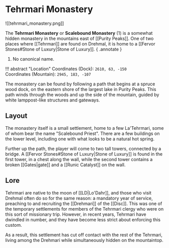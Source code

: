 # Tehrmari Monastery

![[tehrmari_monastery.png]]

The **Tehrmari Monastery** or **Scalebound Monastery** (1) is a somewhat hidden monastery in the mountains east of [[Purity Peaks]]. One of two places where [[Tehrmari]] are found on Drehmal, it is home to a [[Fervor Stones#Stone of Luxury|Stone of Luxury]].
{ .annotate }

1. No canonical name.

!!! abstract "Location"
    Coordinates (Dock): `2610, 63, -150` <br>
    Coordinates (Mountain): `2945, 183, -107`

The monastery can be found by following a path that begins at a spruce wood dock, on the eastern shore of the largest lake in Purity Peaks. This path winds through the woods and up the side of the mountain, guided by white lamppost-like structures and gateways.

## Layout

The monastery itself is a small settlement, home to a few La'Tehrmari, some of whom bear the name "Scalebound Priest". There are a few buildings on the lower level, including one with what looks to be a natural hot spring.

Further up the path, the player will come to two tall towers, connected by a bridge. A [[Fervor Stones#Stone of Luxury|Stone of Luxury]] is found in the first tower, in a chest along the wall, while the second tower contains a broken [[Gates|gate]] and a [[Runic Catalyst]] on the wall.

## Lore

Tehrmari are native to the moon of [[LD|Lo'Dahr]], and those who visit Drehmal often do so for the same reason: a mandatory year of service, preaching to and recruiting the [[Drehmari]] of the [[Disc]]. This was one of the temporary settlements for members of the Tehrmari clergy who were on this sort of missionary trip. However, in recent years, Tehrmari have dwindled in number, and they have become less strict about enforcing this custom.

As a result, this settlement has cut off contact with the rest of the Tehrmari, living among the Drehmari while simultaneously hidden on the mountaintop.

